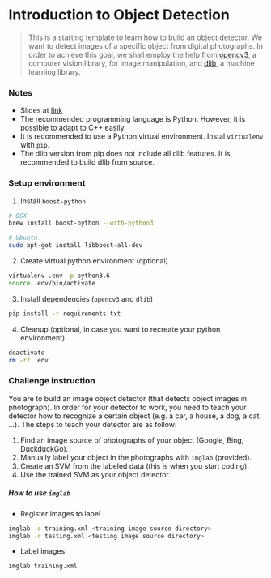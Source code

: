 Introduction to Object Detection
===

> This is a starting template to learn how to build an object detector. We want to detect images of a specific object from digital photographs. In order to achieve this goal, we shall employ the help from [opencv3](http://opencv.org/), a computer vision library, for image manipulation, and [dlib](http://dlib.net/), a machine learning library.

### Notes
- Slides at [link](https://docs.google.com/presentation/d/1Dbulz6qFBosbt_qwnS3Bx6FQr0FEz04FwlSCOcTJ9jI/edit#slide=id.g251e44bc4d_0_0)
- The recommended programming language is Python. However, it is possible to adapt to C++ easily.
- It is recommended to use a Python virtual environment. Instal `virtualenv` with `pip`.
- The dlib version from pip does not include all dlib features. It is recommended to build dlib from source.

### Setup environment
1. Install `boost-python`
```bash
# OSX
brew install boost-python --with-python3

# Ubuntu
sudo apt-get install libboost-all-dev
```

2. Create virtual python environment (optional)
```bash
virtualenv .env -p python3.6
source .env/bin/activate
```
3. Install dependencies (`opencv3` and `dlib`)
```bash
pip install -r requirements.txt
```

4. Cleanup (optional, in case you want to recreate your python environment)
```bash
deactivate
rm -rf .env
```

### Challenge instruction
You are to build an image object detector (that detects object images in photograph). In order for your detector to work, you need to teach your detector how to recognize a certain object (e.g. a car, a house, a dog, a cat, ...). The steps to teach your detector are as follow:
1. Find an image source of photographs of your object (Google, Bing, DuckduckGo).
2. Manually label your object in the photographs with `imglab` (provided).
3. Create an SVM from the labeled data (this is when you start coding).
4. Use the trained SVM as your object detector.

##### How to use `imglab`
- Register images to label
```bash
imglab -c training.xml <training image source directory>
imglab -c testing.xml <testing image source directory>
```

- Label images
```bash
imglab training.xml
```
